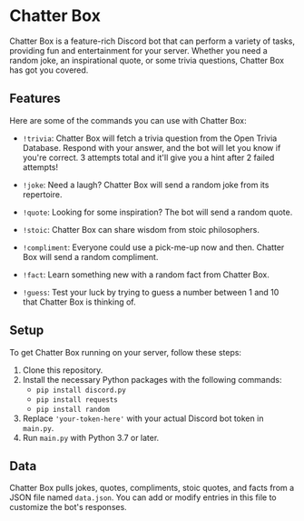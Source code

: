 # Chatter Box

Chatter Box is a feature-rich Discord bot that can perform a variety of tasks, providing fun and entertainment for your server. Whether you need a random joke, an inspirational quote, or some trivia questions, Chatter Box has got you covered.

## Features

Here are some of the commands you can use with Chatter Box:

- `!trivia`: Chatter Box will fetch a trivia question from the Open Trivia Database. Respond with your answer, and the bot will let you know if you're correct. 3 attempts total and it'll give you a hint after 2 failed attempts!

- `!joke`: Need a laugh? Chatter Box will send a random joke from its repertoire.

- `!quote`: Looking for some inspiration? The bot will send a random quote.

- `!stoic`: Chatter Box can share wisdom from stoic philosophers.

- `!compliment`: Everyone could use a pick-me-up now and then. Chatter Box will send a random compliment.

- `!fact`: Learn something new with a random fact from Chatter Box.

- `!guess`: Test your luck by trying to guess a number between 1 and 10 that Chatter Box is thinking of.

## Setup

To get Chatter Box running on your server, follow these steps:

1. Clone this repository.
2. Install the necessary Python packages with the following commands:
   - `pip install discord.py`
   - `pip install requests`
   - `pip install random`
3. Replace `'your-token-here'` with your actual Discord bot token in `main.py`.
4. Run `main.py` with Python 3.7 or later.

## Data

Chatter Box pulls jokes, quotes, compliments, stoic quotes, and facts from a JSON file named `data.json`. You can add or modify entries in this file to customize the bot's responses.
